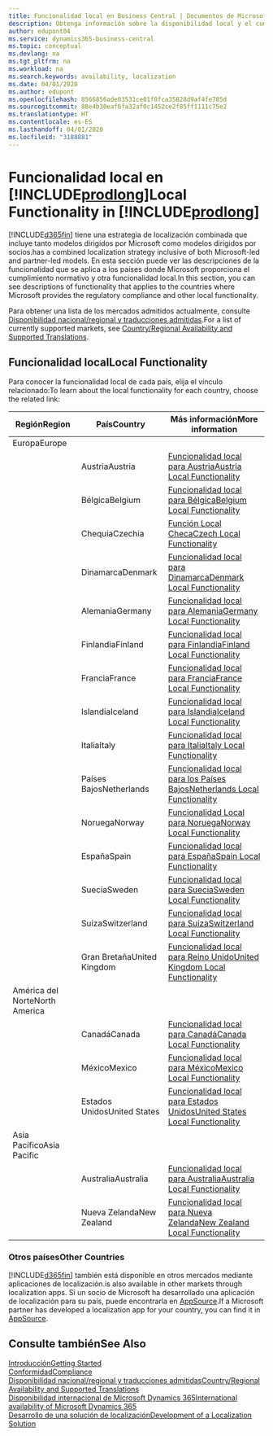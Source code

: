 ```yaml
---
title: Funcionalidad local en Business Central | Documentos de Microsoft
description: Obtenga información sobre la disponibilidad local y el cumplimiento de las normativas de Dynamics 365 Business Central.
author: edupont04
ms.service: dynamics365-business-central
ms.topic: conceptual
ms.devlang: na
ms.tgt_pltfrm: na
ms.workload: na
ms.search.keywords: availability, localization
ms.date: 04/01/2020
ms.author: edupont
ms.openlocfilehash: 8566856ade03531ce01f0fca35828d9af4fe785d
ms.sourcegitcommit: 88e4b30eaf6fa32af0c1452ce2f85ff1111c75e2
ms.translationtype: HT
ms.contentlocale: es-ES
ms.lasthandoff: 04/01/2020
ms.locfileid: "3188881"
---
```

# <a name="local-functionality-in-prodlong"></a><span data-ttu-id="28a5a-103">Funcionalidad local en [!INCLUDE[prodlong](includes/prodlong.md)]</span><span class="sxs-lookup"><span data-stu-id="28a5a-103">Local Functionality in [!INCLUDE[prodlong](includes/prodlong.md)]</span></span>

[!INCLUDE[d365fin](includes/d365fin_md.md)] <span data-ttu-id="28a5a-104">tiene una estrategia de localización combinada que incluye tanto modelos dirigidos por Microsoft como modelos dirigidos por socios.</span><span class="sxs-lookup"><span data-stu-id="28a5a-104">has a combined localization strategy inclusive of both Microsoft-led and partner-led models.</span></span> <span data-ttu-id="28a5a-105">En esta sección puede ver las descripciones de la funcionalidad que se aplica a los países donde Microsoft proporciona el cumplimiento normativo y otra funcionalidad local.</span><span class="sxs-lookup"><span data-stu-id="28a5a-105">In this section, you can see descriptions of functionality that applies to the countries where Microsoft provides the regulatory compliance and other local functionality.</span></span>  

<span data-ttu-id="28a5a-106">Para obtener una lista de los mercados admitidos actualmente, consulte [Disponibilidad nacional/regional y traducciones admitidas](/dynamics365/business-central/dev-itpro/compliance/apptest-countries-and-translations?toc=/dynamics365/business-central/toc.json).</span><span class="sxs-lookup"><span data-stu-id="28a5a-106">For a list of currently supported markets, see [Country/Regional Availability and Supported Translations](/dynamics365/business-central/dev-itpro/compliance/apptest-countries-and-translations?toc=/dynamics365/business-central/toc.json).</span></span>  

## <a name="local-functionality"></a><span data-ttu-id="28a5a-107">Funcionalidad local</span><span class="sxs-lookup"><span data-stu-id="28a5a-107">Local Functionality</span></span>

<span data-ttu-id="28a5a-108">Para conocer la funcionalidad local de cada país, elija el vínculo relacionado:</span><span class="sxs-lookup"><span data-stu-id="28a5a-108">To learn about the local functionality for each country, choose the related link:</span></span>

| <span data-ttu-id="28a5a-109">Región</span><span class="sxs-lookup"><span data-stu-id="28a5a-109">Region</span></span> | <span data-ttu-id="28a5a-110">País</span><span class="sxs-lookup"><span data-stu-id="28a5a-110">Country</span></span> | <span data-ttu-id="28a5a-111">Más información</span><span class="sxs-lookup"><span data-stu-id="28a5a-111">More information</span></span> |
| --- | --- |--- |
| <span data-ttu-id="28a5a-112">Europa</span><span class="sxs-lookup"><span data-stu-id="28a5a-112">Europe</span></span> |  | |
|        | <span data-ttu-id="28a5a-113">Austria</span><span class="sxs-lookup"><span data-stu-id="28a5a-113">Austria</span></span> | [<span data-ttu-id="28a5a-114">Funcionalidad local para Austria</span><span class="sxs-lookup"><span data-stu-id="28a5a-114">Austria Local Functionality</span></span>](localfunctionality/austria/austria-local-functionality.md) |
|        | <span data-ttu-id="28a5a-115">Bélgica</span><span class="sxs-lookup"><span data-stu-id="28a5a-115">Belgium</span></span> | [<span data-ttu-id="28a5a-116">Funcionalidad local para Bélgica</span><span class="sxs-lookup"><span data-stu-id="28a5a-116">Belgium Local Functionality</span></span>](localfunctionality/belgium/belgium-local-functionality.md) |
|        | <span data-ttu-id="28a5a-117">Chequia</span><span class="sxs-lookup"><span data-stu-id="28a5a-117">Czechia</span></span> | [<span data-ttu-id="28a5a-118">Función Local Checa</span><span class="sxs-lookup"><span data-stu-id="28a5a-118">Czech Local Functionality</span></span>](localfunctionality/czech/czech-local-functionality.md) |
|        | <span data-ttu-id="28a5a-119">Dinamarca</span><span class="sxs-lookup"><span data-stu-id="28a5a-119">Denmark</span></span> | [<span data-ttu-id="28a5a-120">Funcionalidad local para Dinamarca</span><span class="sxs-lookup"><span data-stu-id="28a5a-120">Denmark Local Functionality</span></span>](localfunctionality/denmark/denmark-local-functionality.md) |
|        | <span data-ttu-id="28a5a-121">Alemania</span><span class="sxs-lookup"><span data-stu-id="28a5a-121">Germany</span></span> | [<span data-ttu-id="28a5a-122">Funcionalidad local para Alemania</span><span class="sxs-lookup"><span data-stu-id="28a5a-122">Germany Local Functionality</span></span>](localfunctionality/germany/germany-local-functionality.md) |
|        | <span data-ttu-id="28a5a-123">Finlandia</span><span class="sxs-lookup"><span data-stu-id="28a5a-123">Finland</span></span> | [<span data-ttu-id="28a5a-124">Funcionalidad local para Finlandia</span><span class="sxs-lookup"><span data-stu-id="28a5a-124">Finland Local Functionality</span></span>](localfunctionality/finland/finland-local-functionality.md) |
|        | <span data-ttu-id="28a5a-125">Francia</span><span class="sxs-lookup"><span data-stu-id="28a5a-125">France</span></span> | [<span data-ttu-id="28a5a-126">Funcionalidad local para Francia</span><span class="sxs-lookup"><span data-stu-id="28a5a-126">France Local Functionality</span></span>](localfunctionality/france/france-local-functionality.md) |
|        | <span data-ttu-id="28a5a-127">Islandia</span><span class="sxs-lookup"><span data-stu-id="28a5a-127">Iceland</span></span> | [<span data-ttu-id="28a5a-128">Funcionalidad local para Islandia</span><span class="sxs-lookup"><span data-stu-id="28a5a-128">Iceland Local Functionality</span></span>](localfunctionality/iceland/iceland-local-functionality.md) |
|        | <span data-ttu-id="28a5a-129">Italia</span><span class="sxs-lookup"><span data-stu-id="28a5a-129">Italy</span></span> | [<span data-ttu-id="28a5a-130">Funcionalidad local para Italia</span><span class="sxs-lookup"><span data-stu-id="28a5a-130">Italy Local Functionality</span></span>](localfunctionality/italy/italy-local-functionality.md) |
|        | <span data-ttu-id="28a5a-131">Países Bajos</span><span class="sxs-lookup"><span data-stu-id="28a5a-131">Netherlands</span></span> | [<span data-ttu-id="28a5a-132">Funcionalidad local para los Países Bajos</span><span class="sxs-lookup"><span data-stu-id="28a5a-132">Netherlands Local Functionality</span></span>](localfunctionality/netherlands/netherlands-local-functionality.md) |
|        | <span data-ttu-id="28a5a-133">Noruega</span><span class="sxs-lookup"><span data-stu-id="28a5a-133">Norway</span></span> | [<span data-ttu-id="28a5a-134">Funcionalidad Local para Noruega</span><span class="sxs-lookup"><span data-stu-id="28a5a-134">Norway Local Functionality</span></span>](localfunctionality/norway/norway-local-functionality.md) |
|        | <span data-ttu-id="28a5a-135">España</span><span class="sxs-lookup"><span data-stu-id="28a5a-135">Spain</span></span> | [<span data-ttu-id="28a5a-136">Funcionalidad local para España</span><span class="sxs-lookup"><span data-stu-id="28a5a-136">Spain Local Functionality</span></span>](localfunctionality/spain/spain-local-functionality.md) |
|        | <span data-ttu-id="28a5a-137">Suecia</span><span class="sxs-lookup"><span data-stu-id="28a5a-137">Sweden</span></span> | [<span data-ttu-id="28a5a-138">Funcionalidad local para Suecia</span><span class="sxs-lookup"><span data-stu-id="28a5a-138">Sweden Local Functionality</span></span>](localfunctionality/sweden/sweden-local-functionality.md) |
|        | <span data-ttu-id="28a5a-139">Suiza</span><span class="sxs-lookup"><span data-stu-id="28a5a-139">Switzerland</span></span> | [<span data-ttu-id="28a5a-140">Funcionalidad local para Suiza</span><span class="sxs-lookup"><span data-stu-id="28a5a-140">Switzerland Local Functionality</span></span>](localfunctionality/switzerland/switzerland-local-functionality.md) |
|        | <span data-ttu-id="28a5a-141">Gran Bretaña</span><span class="sxs-lookup"><span data-stu-id="28a5a-141">United Kingdom</span></span> | [<span data-ttu-id="28a5a-142">Funcionalidad local para Reino Unido</span><span class="sxs-lookup"><span data-stu-id="28a5a-142">United Kingdom Local Functionality</span></span>](localfunctionality/unitedkingdom/united-kingdom-local-functionality.md) |
| <span data-ttu-id="28a5a-143">América del Norte</span><span class="sxs-lookup"><span data-stu-id="28a5a-143">North America</span></span> |       |  |
|        | <span data-ttu-id="28a5a-144">Canadá</span><span class="sxs-lookup"><span data-stu-id="28a5a-144">Canada</span></span>|[<span data-ttu-id="28a5a-145">Funcionalidad local para Canadá</span><span class="sxs-lookup"><span data-stu-id="28a5a-145">Canada Local Functionality</span></span>](localfunctionality/canada/canada-local-functionality.md) |
|        | <span data-ttu-id="28a5a-146">México</span><span class="sxs-lookup"><span data-stu-id="28a5a-146">Mexico</span></span> | [<span data-ttu-id="28a5a-147">Funcionalidad local para México</span><span class="sxs-lookup"><span data-stu-id="28a5a-147">Mexico Local Functionality</span></span>](localfunctionality/mexico/mexico-local-functionality.md) |
|        | <span data-ttu-id="28a5a-148">Estados Unidos</span><span class="sxs-lookup"><span data-stu-id="28a5a-148">United States</span></span>|[<span data-ttu-id="28a5a-149">Funcionalidad local para Estados Unidos</span><span class="sxs-lookup"><span data-stu-id="28a5a-149">United States Local Functionality</span></span>](localfunctionality/unitedstates/united-states-local-functionality.md) |
| <span data-ttu-id="28a5a-150">Asia Pacífico</span><span class="sxs-lookup"><span data-stu-id="28a5a-150">Asia Pacific</span></span> |       |  |
|        | <span data-ttu-id="28a5a-151">Australia</span><span class="sxs-lookup"><span data-stu-id="28a5a-151">Australia</span></span> | [<span data-ttu-id="28a5a-152">Funcionalidad local para Australia</span><span class="sxs-lookup"><span data-stu-id="28a5a-152">Australia Local Functionality</span></span>](localfunctionality/australia/australia-local-functionality.md) |
|        | <span data-ttu-id="28a5a-153">Nueva Zelanda</span><span class="sxs-lookup"><span data-stu-id="28a5a-153">New Zealand</span></span> | [<span data-ttu-id="28a5a-154">Funcionalidad local para Nueva Zelanda</span><span class="sxs-lookup"><span data-stu-id="28a5a-154">New Zealand Local Functionality</span></span>](localfunctionality/newzealand/new-zealand-local-functionality.md) |

### <a name="other-countries"></a><span data-ttu-id="28a5a-155">Otros países</span><span class="sxs-lookup"><span data-stu-id="28a5a-155">Other Countries</span></span>
[!INCLUDE[d365fin](includes/d365fin_md.md)] <span data-ttu-id="28a5a-156">también está disponible en otros mercados mediante aplicaciones de localización.</span><span class="sxs-lookup"><span data-stu-id="28a5a-156">is also available in other markets through localization apps.</span></span> <span data-ttu-id="28a5a-157">Si un socio de Microsoft ha desarrollado una aplicación de localización para su país, puede encontrarla en [AppSource](https://appsource.microsoft.com/product/dynamics-365-business-central/).</span><span class="sxs-lookup"><span data-stu-id="28a5a-157">If a Microsoft partner has developed a localization app for your country, you can find it in [AppSource](https://appsource.microsoft.com/product/dynamics-365-business-central/).</span></span>

## <a name="see-also"></a><span data-ttu-id="28a5a-158">Consulte también</span><span class="sxs-lookup"><span data-stu-id="28a5a-158">See Also</span></span>
[<span data-ttu-id="28a5a-159">Introducción</span><span class="sxs-lookup"><span data-stu-id="28a5a-159">Getting Started</span></span>](product-get-started.md)  
[<span data-ttu-id="28a5a-160">Conformidad</span><span class="sxs-lookup"><span data-stu-id="28a5a-160">Compliance</span></span>](compliance/compliance-overview.md)  
[<span data-ttu-id="28a5a-161">Disponibilidad nacional/regional y traducciones admitidas</span><span class="sxs-lookup"><span data-stu-id="28a5a-161">Country/Regional Availability and Supported Translations</span></span>](/dynamics365/business-central/dev-itpro/compliance/apptest-countries-and-translations?toc=/dynamics365/business-central/toc.json)  
[<span data-ttu-id="28a5a-162">Disponibilidad internacional de Microsoft Dynamics 365</span><span class="sxs-lookup"><span data-stu-id="28a5a-162">International availability of Microsoft Dynamics 365</span></span>](/dynamics365/get-started/availability)  
[<span data-ttu-id="28a5a-163">Desarrollo de una solución de localización</span><span class="sxs-lookup"><span data-stu-id="28a5a-163">Development of a Localization Solution</span></span>](/dynamics365/business-central/dev-itpro/developer/readiness/readiness-develop-localization)  
